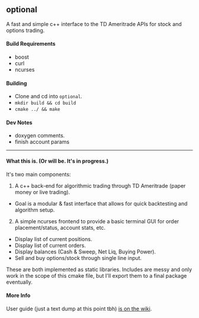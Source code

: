 ## optional 

A fast and simple c++ interface to the TD Ameritrade APIs for stock and options trading.

#### Build Requirements
* boost
* curl
* ncurses

#### Building
* Clone and cd into `optional`.
* `mkdir build && cd build`
* `cmake ../ && make`

#### Dev Notes
* doxygen comments.
* finish account params
***

#### What this is. (Or will be. It's in progress.)
It's two main components:
1. A c++ back-end for algorithmic trading through TD Ameritrade (paper money or live trading).
  * Goal is a modular & fast interface that allows for quick backtesting and algorithm setup.
2. A simple ncurses frontend to provide a basic terminal GUI for order placement/status, account stats, etc.
  * Display list of current positions. 
  * Display list of current orders. 
  * Display balances (Cash & Sweep, Net Liq, Buying Power).
  * Sell and buy options/stock through single line input.

These are both implemented as static libraries. Includes are messy and only work in the scope of this cmake file, but I'll export them to a final package eventually.

#### More Info
User guide (just a text dump at this point tbh) [is on the wiki](https://github.com/tegan-lamoureux/optional/wiki).

